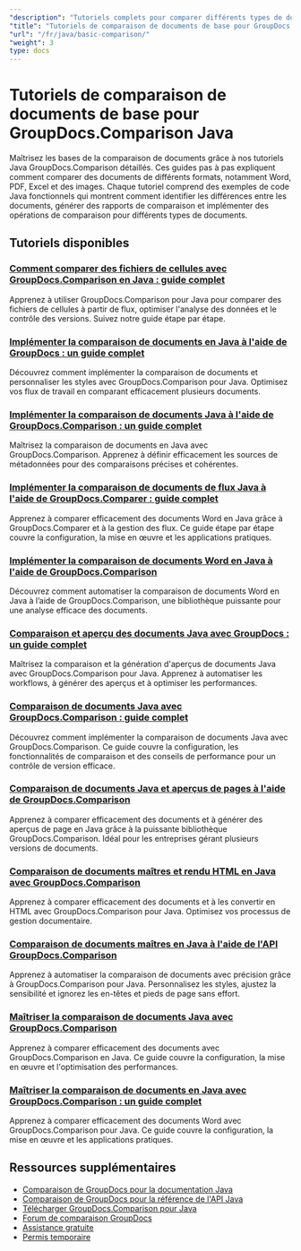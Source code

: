 ```yaml
---
"description": "Tutoriels complets pour comparer différents types de documents tels que Word, PDF, Excel, images et plus encore à l'aide de GroupDocs.Comparison pour Java."
"title": "Tutoriels de comparaison de documents de base pour GroupDocs.Comparison Java"
"url": "/fr/java/basic-comparison/"
"weight": 3
type: docs
---
```

# Tutoriels de comparaison de documents de base pour GroupDocs.Comparison Java

Maîtrisez les bases de la comparaison de documents grâce à nos tutoriels Java GroupDocs.Comparison détaillés. Ces guides pas à pas expliquent comment comparer des documents de différents formats, notamment Word, PDF, Excel et des images. Chaque tutoriel comprend des exemples de code Java fonctionnels qui montrent comment identifier les différences entre les documents, générer des rapports de comparaison et implémenter des opérations de comparaison pour différents types de documents.

## Tutoriels disponibles

### [Comment comparer des fichiers de cellules avec GroupDocs.Comparison en Java : guide complet](./compare-cell-files-groupdocs-java-streams/)
Apprenez à utiliser GroupDocs.Comparison pour Java pour comparer des fichiers de cellules à partir de flux, optimiser l'analyse des données et le contrôle des versions. Suivez notre guide étape par étape.

### [Implémenter la comparaison de documents en Java à l'aide de GroupDocs : un guide complet](./java-document-comparison-groupdocs-tutorial/)
Découvrez comment implémenter la comparaison de documents et personnaliser les styles avec GroupDocs.Comparison pour Java. Optimisez vos flux de travail en comparant efficacement plusieurs documents.

### [Implémenter la comparaison de documents Java à l'aide de GroupDocs.Comparison : un guide complet](./java-document-comparison-groupdocs-metadata-source/)
Maîtrisez la comparaison de documents en Java avec GroupDocs.Comparison. Apprenez à définir efficacement les sources de métadonnées pour des comparaisons précises et cohérentes.

### [Implémenter la comparaison de documents de flux Java à l'aide de GroupDocs.Comparer : guide complet](./java-stream-document-comparison-groupdocs/)
Apprenez à comparer efficacement des documents Word en Java grâce à GroupDocs.Comparer et à la gestion des flux. Ce guide étape par étape couvre la configuration, la mise en œuvre et les applications pratiques.

### [Implémenter la comparaison de documents Word en Java à l'aide de GroupDocs.Comparison](./word-document-comparison-groupdocs-java/)
Découvrez comment automatiser la comparaison de documents Word en Java à l’aide de GroupDocs.Comparison, une bibliothèque puissante pour une analyse efficace des documents.

### [Comparaison et aperçu des documents Java avec GroupDocs : un guide complet](./master-java-document-comparison-preview-groupdocs/)
Maîtrisez la comparaison et la génération d'aperçus de documents Java avec GroupDocs.Comparison pour Java. Apprenez à automatiser les workflows, à générer des aperçus et à optimiser les performances.

### [Comparaison de documents Java avec GroupDocs.Comparison : guide complet](./java-document-comparison-groupdocs-comparison/)
Découvrez comment implémenter la comparaison de documents Java avec GroupDocs.Comparison. Ce guide couvre la configuration, les fonctionnalités de comparaison et des conseils de performance pour un contrôle de version efficace.

### [Comparaison de documents Java et aperçus de pages à l'aide de GroupDocs.Comparison](./java-groupdocs-comparison-document-management/)
Apprenez à comparer efficacement des documents et à générer des aperçus de page en Java grâce à la puissante bibliothèque GroupDocs.Comparison. Idéal pour les entreprises gérant plusieurs versions de documents.

### [Comparaison de documents maîtres et rendu HTML en Java avec GroupDocs.Comparison](./master-groupdocs-comparison-java-document-html-rendering/)
Apprenez à comparer efficacement des documents et à les convertir en HTML avec GroupDocs.Comparison pour Java. Optimisez vos processus de gestion documentaire.

### [Comparaison de documents maîtres en Java à l'aide de l'API GroupDocs.Comparison](./mastering-document-comparison-java-groupdocs/)
Apprenez à automatiser la comparaison de documents avec précision grâce à GroupDocs.Comparison pour Java. Personnalisez les styles, ajustez la sensibilité et ignorez les en-têtes et pieds de page sans effort.

### [Maîtriser la comparaison de documents Java avec GroupDocs.Comparison](./java-groupdocs-comparison-document-management-guide/)
Apprenez à comparer efficacement des documents avec GroupDocs.Comparison en Java. Ce guide couvre la configuration, la mise en œuvre et l'optimisation des performances.

### [Maîtriser la comparaison de documents en Java avec GroupDocs.Comparison : un guide complet](./document-comparison-groupdocs-java/)
Apprenez à comparer efficacement des documents Word avec GroupDocs.Comparison pour Java. Ce guide couvre la configuration, la mise en œuvre et les applications pratiques.

## Ressources supplémentaires

- [Comparaison de GroupDocs pour la documentation Java](https://docs.groupdocs.com/comparison/java/)
- [Comparaison de GroupDocs pour la référence de l'API Java](https://reference.groupdocs.com/comparison/java/)
- [Télécharger GroupDocs.Comparison pour Java](https://releases.groupdocs.com/comparison/java/)
- [Forum de comparaison GroupDocs](https://forum.groupdocs.com/c/comparison)
- [Assistance gratuite](https://forum.groupdocs.com/)
- [Permis temporaire](https://purchase.groupdocs.com/temporary-license/)
